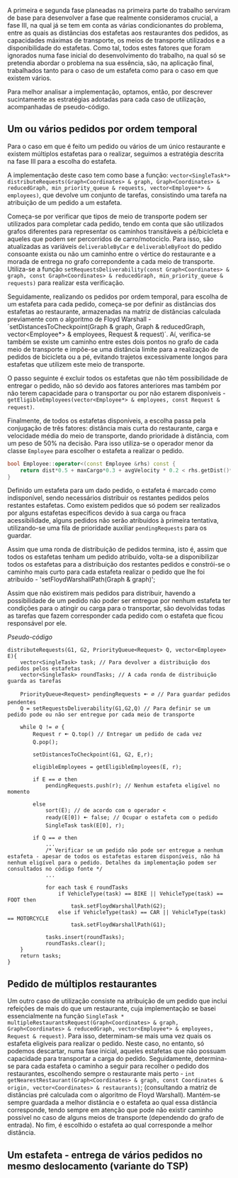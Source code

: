 A primeira e segunda fase planeadas na primeira parte do trabalho serviram de base para desenvolver a fase que realmente consideramos crucial, a fase III, na qual já se tem em conta as várias condicionantes do problema, entre as quais as distâncias dos estafetas aos restaurantes dos pedidos, as capacidades máximas de transporte, os meios de transporte utilizados e a disponibilidade do estafetas.
Como tal, todos estes fatores que foram ignorados numa fase inicial do desenvolvimento do trabalho, na qual só se pretendia abordar o problema na sua essência, são, na aplicação final, trabalhados tanto para o caso de um estafeta como para o caso em que existem vários.

Para melhor analisar a implementação, optamos, então, por descrever sucintamente as estratégias adotadas para cada caso de utilização, acompanhadas de pseudo-código.

## Um ou vários pedidos por ordem temporal

Para o caso em que é feito um pedido ou vários de um único restaurante e existem múltiplos estafetas para o realizar, seguimos a estratégia descrita na fase III para a escolha do estafeta.

A implementação deste caso tem como base a função: 
`vector<SingleTask*> distributeRequests(Graph<Coordinates> & graph, Graph<Coordinates> & reducedGraph, min_priority_queue & requests, vector<Employee*> & employees)`, que devolve um conjunto de tarefas, consistindo uma tarefa na atribuição de um pedido a um estafeta.

Começa-se por verificar que tipos de meio de transporte podem ser utilizados para completar cada pedido, tendo em conta que são utilizados grafos diferentes para representar os caminhos transitáveis a pé/bicicleta e aqueles que podem ser percorridos de carro/motociclo. Para isso, são atualizadas as variáveis `deliverableByCar` e `deliverableByFoot` do pedido consoante exista ou não um caminho entre o vértice do restaurante e a morada de entrega no grafo correpondente a cada meio de transporte. Utiliza-se a função `setRequestsDeliverability(const Graph<Coordinates> & graph, const Graph<Coordinates> & reducedGraph, min_priority_queue & requests)` para realizar esta verificação.

Seguidamente, realizando os pedidos por ordem temporal, para escolha de um estafeta para cada pedido, começa-se por definir as distâncias dos estafetas ao restaurante, armazenadas na matriz de distâncias calculada previamente com o algoritmo de Floyd Warshall - ´setDistancesToCheckpoint(Graph<Coordinates> & graph, Graph<Coordinates> & reducedGraph, vector<Employee*> & employees, Request & request)´. Aí, verifica-se também se existe um caminho entre estes dois pontos no grafo de cada meio de transporte e impõe-se uma distância limite para a realização de pedidos de bicicleta ou a pé, evitando trajetos excessivamente longos para estafetas que utilizem este meio de transporte. 

O passo seguinte é excluir todos os estafetas que não têm possibilidade de entregar o pedido, não só devido aos fatores anteriores mas também por não terem capacidade para o transportar ou por não estarem disponíveis - `getEligibleEmployees(vector<Employee*> & employees, const Request & request)`.

Finalmente, de todos os estafetas disponíveis, a escolha passa pela conjugação de três fatores: distância mais curta do restaurante, carga e velocidade média do meio de transporte, dando prioridade à distância, com um peso de 50% na decisão. Para isso utiliza-se o operador menor da classe `Employee` para escolher o estafeta a realizar o pedido.

```cpp
bool Employee::operator<(const Employee &rhs) const {
    return dist*0.5 + maxCargo*0.3 + avgVelocity * 0.2 < rhs.getDist()*0.5 + rhs.getMaxCargo()* 0.3 + rhs.getAvgVelocity() * 0.2 ;
}
```

Definido um estafeta para um dado pedido, o estafeta é marcado como indisponível, sendo necessários distribuir os restantes pedidos pelos restantes estafetas. 
Como existem pedidos que só podem ser realizados por alguns estafetas específicos devido à sua carga ou fraca acessibilidade, alguns pedidos não serão atribuídos à primeira tentativa, utilizando-se uma fila de prioridade auxiliar `pendingRequests` para os guardar.

Assim que uma ronda de distribuição de pedidos termina, isto é, assim que todos os estafetas tenham um pedido atribuído, volta-se a disponibilizar todos os estafetas para a distribuição dos restantes pedidos e constrói-se o caminho mais curto para cada estafeta realizar o pedido que lhe foi atribuído - 'setFloydWarshallPath(Graph<Coordinates> & graph)';

Assim que não existirem mais pedidos para distribuir, havendo a possibilidade de um pedido não poder ser entregue por nenhum estafeta ter condições para o atingir ou carga para o transportar, são devolvidas todas as tarefas que fazem corresponder cada pedido com o estafeta que ficou responsável por ele.

*Pseudo-código*

```
distributeRequests(G1, G2, PriorityQueue<Request> Q, vector<Employee> E){
    vector<SingleTask> task; // Para devolver a distribuição dos pedidos pelos estafetas
    vector<SingleTask> roundTasks; // A cada ronda de distribuição guarda as tarefas

    PriorityQueue<Request> pendingRequests 🠄 ∅ // Para guardar pedidos pendentes
    Q = setRequestsDeliverability(G1,G2,Q) // Para definir se um pedido pode ou não ser entregue por cada meio de transporte

    while Q != ∅ {
        Request r 🠄 Q.top() // Entregar um pedido de cada vez
        Q.pop();

        setDistancesToCheckpoint(G1, G2, E,r);

        eligibleEmployees = getEligibleEmployees(E, r);

        if E == ∅ then
            pendingRequests.push(r); // Nenhum estafeta eligível no momento
        
        else
            sort(E); // de acordo com o operador <
            ready(E[0]) 🠄 false; // Ocupar o estafeta com o pedido
            SingleTask task(E[0], r);

        if Q == ∅ then
            ...
            /* Verificar se um pedido não pode ser entregue a nenhum estafeta - apesar de todos os estafetas estarem disponíveis, não há nenhum eligível para o pedido. Detalhes da implementação podem ser consultados no código fonte */
            ...

            for each task ∈ roundTasks
                if VehicleType(task) == BIKE || VehicleType(task) == FOOT then
                    task.setFloydWarshallPath(G2);
                else if VehicleType(task) == CAR || VehicleType(task) == MOTORCYCLE
                    task.setFloydWarshallPath(G1);

            tasks.insert(roundTasks);
            roundTasks.clear(); 
    }
    return tasks;
}
```


## Pedido de múltiplos restaurantes

Um outro caso de utilização consiste na atribuição de um pedido que inclui refeições de mais do que um restaurante, cuja implementação se basei essencialmente na função `SingleTask * multipleRestaurantsRequest(Graph<Coordinates> & graph, Graph<Coordinates> & reducedGraph, vector<Employee*> & employees, Request & request)`.
Para isso, determinam-se mais uma vez quais os estafeta eligíveis para realizar o pedido. Neste caso, no entanto, só podemos descartar, numa fase inicial, aqueles estafetas que não possuam capacidade para transportar a carga do pedido. 
Seguidamente, determina-se para cada estafeta o caminho a seguir para recolher o pedido dos restaurantes, escolhendo sempre o restaurante mais perto  - `int getNearestRestaurant(Graph<Coordinates> & graph, const Coordinates & origin, vector<Coordinates> & restaurants)`; (consultando a matriz de distâncias pré calculada com o algoritmo de Floyd Warshall). Mantém-se sempre guardada a melhor distância e o estafeta ao qual essa distância corresponde, tendo sempre em atenção que pode não existir caminho possível no caso de alguns meios de transporte (dependendo do grafo de entrada). No fim, é escolhido o estafeta ao qual corresponde a melhor distância.


## Um estafeta - entrega de vários pedidos no mesmo deslocamento (variante do TSP)

